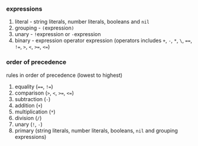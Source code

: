 ### expressions

1. literal - string literals, number literals, booleans and `nil`
2. grouping - `(`expression`)`
3. unary - `!`expression or `-`expression
4. binary - expression operator expression (operators includes `+`, `-`, `*`, `\`, `==`, `!=`, `>`, `<`, `>=`, `<=`)

### order of precedence

rules in order of precedence (lowest to highest)

1. equality (`==`, `!=`)
2. comparison (`>`, `<`, `>=`, `<=`)
3. subtraction (`-`)
4. addition (`+`)
5. multiplication (`*`)
6. division (`/`)
7. unary (`!`, `-`)
8. primary (string literals, number literals, booleans, `nil` and grouping expressions)
